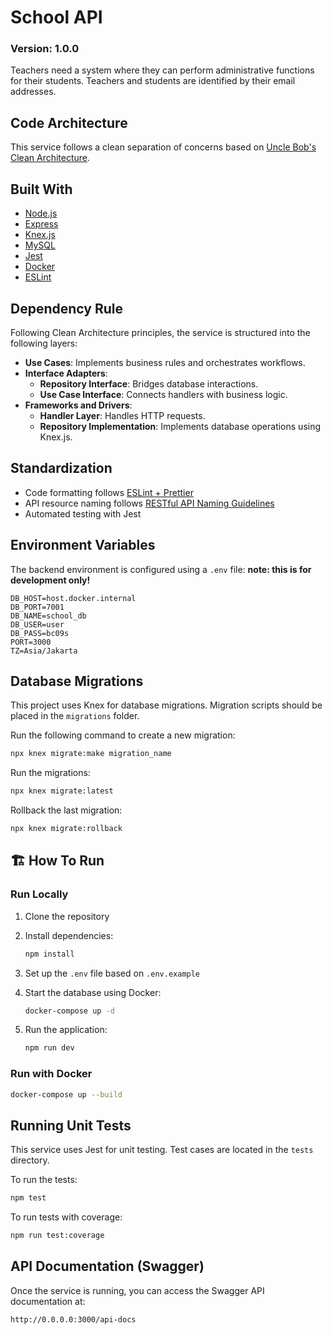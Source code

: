 # School API
### Version: 1.0.0
Teachers need a system where they can perform administrative functions for their students. Teachers and students are identified by their email addresses.

## Code Architecture
This service follows a clean separation of concerns based on [Uncle Bob's Clean Architecture](https://blog.cleancoder.com/uncle-bob/2012/08/13/The-Clean-Architecture.html).

## Built With
- [Node.js](https://nodejs.org/)
- [Express](https://expressjs.com/)
- [Knex.js](https://knexjs.org/)
- [MySQL](https://www.mysql.com/)
- [Jest](https://jestjs.io/)
- [Docker](https://www.docker.com/)
- [ESLint](https://eslint.org/)

## Dependency Rule
Following Clean Architecture principles, the service is structured into the following layers:
- **Use Cases**: Implements business rules and orchestrates workflows.
- **Interface Adapters**:
    - **Repository Interface**: Bridges database interactions.
    - **Use Case Interface**: Connects handlers with business logic.
- **Frameworks and Drivers**:
    - **Handler Layer**: Handles HTTP requests.
    - **Repository Implementation**: Implements database operations using Knex.js.

## Standardization
- Code formatting follows [ESLint + Prettier](https://eslint.org/)
- API resource naming follows [RESTful API Naming Guidelines](https://restfulapi.net/resource-naming/)
- Automated testing with Jest

## Environment Variables
The backend environment is configured using a `.env` file:
**note: this is for development only!**

```env
DB_HOST=host.docker.internal
DB_PORT=7001
DB_NAME=school_db
DB_USER=user
DB_PASS=bc09s
PORT=3000
TZ=Asia/Jakarta
```

## Database Migrations
This project uses Knex for database migrations. Migration scripts should be placed in the `migrations` folder.

Run the following command to create a new migration:

```sh
npx knex migrate:make migration_name
```

Run the migrations:

```sh
npx knex migrate:latest
```

Rollback the last migration:

```sh
npx knex migrate:rollback
```

## 🏗️ How To Run
### Run Locally
1. Clone the repository
2. Install dependencies:

   ```sh
   npm install
   ```

3. Set up the `.env` file based on `.env.example`
4. Start the database using Docker:

   ```sh
   docker-compose up -d
   ```

5. Run the application:

   ```sh
   npm run dev
   ```

### Run with Docker
```sh
docker-compose up --build
```

## Running Unit Tests
This service uses Jest for unit testing. Test cases are located in the `tests` directory.

To run the tests:

```sh
npm test
```

To run tests with coverage:

```sh
npm run test:coverage
```

## API Documentation (Swagger)
Once the service is running, you can access the Swagger API documentation at:

```
http://0.0.0.0:3000/api-docs
```

